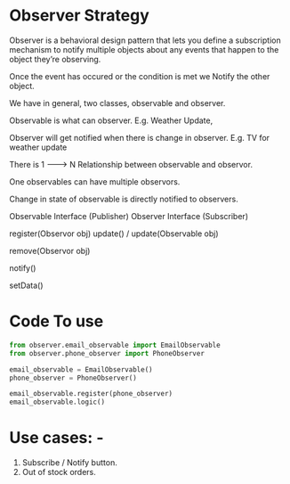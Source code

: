 # Observer Strategy

Observer is a behavioral design pattern that lets you define a subscription mechanism to 
notify multiple objects about any events that happen to the object they’re observing.


Once the event has occured or the condition is met we Notify the other object.

We have in general, two classes, observable and observer.

Observable is what can observer. 
E.g. Weather Update,

Observer will get notified when there is change in observer.
E.g. TV for weather update

There is 1 ---> N Relationship between observable and observor.

One observables can have multiple observors.

Change in state of observable is directly notified to observers.


Observable Interface  (Publisher)                            Observer Interface (Subscriber)

register(Observor obj)                                       update() / update(Observable obj)

remove(Observor obj)

notify()

setData()


# Code To use

```python
from observer.email_observable import EmailObservable
from observer.phone_observer import PhoneObserver

email_observable = EmailObservable()
phone_observer = PhoneObserver()

email_observable.register(phone_observer)
email_observable.logic()

```


# Use cases: -

1. Subscribe / Notify button.
2. Out of stock orders.



